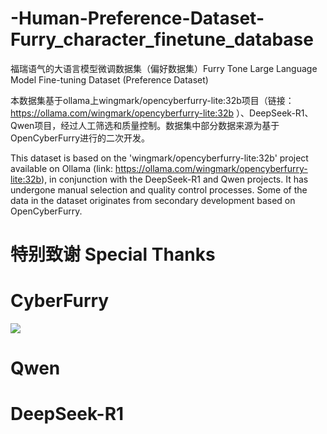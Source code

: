 # -Human-Preference-Dataset-Furry_character_finetune_database
福瑞语气的大语言模型微调数据集（偏好数据集）Furry Tone Large Language Model Fine-tuning Dataset (Preference Dataset)

本数据集基于ollama上wingmark/opencyberfurry-lite:32b项目（链接：https://ollama.com/wingmark/opencyberfurry-lite:32b ）、DeepSeek-R1、Qwen项目，经过人工筛选和质量控制。数据集中部分数据来源为基于OpenCyberFurry进行的二次开发。

This dataset is based on the 'wingmark/opencyberfurry-lite:32b' project available on Ollama (link: https://ollama.com/wingmark/opencyberfurry-lite:32b), in conjunction with the DeepSeek-R1 and Qwen projects. It has undergone manual selection and quality control processes. Some of the data in the dataset originates from secondary development based on OpenCyberFurry.

# 特别致谢 Special Thanks
# CyberFurry
<img src="https://ollama.com/assets/wingmark/opencyberfurry-lite/89f19e8d-4461-4ed4-bdeb-b80fd5e5fd1b">

# Qwen

# DeepSeek-R1
